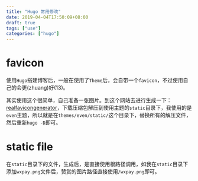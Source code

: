 ```yaml
---
title: "Hugo 常用修改"
date: 2019-04-04T17:50:09+08:00
draft: true
tags: ["use"]
categories: ["hugo"]
---
```


# favicon

使用``Hugo``搭建博客后，一般在使用了``Theme``后，会自带一个``favicon``，不过使用自己的会更(zhuang)好(13)。

其实使用这个很简单，自己准备一张图片。到这个网站去进行生成一下：[realfavicongenerator](<https://realfavicongenerator.net/>)，下载压缩包解压到使用主题的``static``目录下，我使用的是``even``主题，所以就是在``themes/even/static/``这个目录下，替换所有的解压文件，然后重新``hugo -D``即可。

# static file

在``static``目录下的文件，生成后，是直接使用根路径调用，如我在``static``目录下添加``wxpay.png``文件后，赞赏的图片路径直接使用``/wxpay.png``即可。

